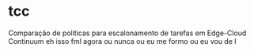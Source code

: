# tcc
Comparação de políticas para escalonamento de tarefas em Edge-Cloud Continuum
eh isso fml agora ou nunca
ou eu me formo ou eu vou de I
